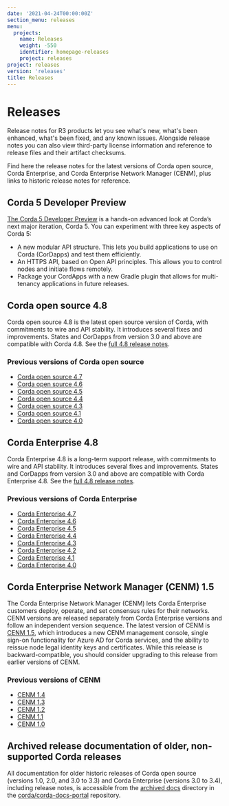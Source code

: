 ```yaml
---
date: '2021-04-24T00:00:00Z'
section_menu: releases
menu:
  projects:
    name: Releases
    weight: -550
    identifier: homepage-releases
    project: releases
project: releases
version: 'releases'
title: Releases
---
```


# Releases

Release notes for R3 products let you see what's new, what's been enhanced, what's been fixed, and any known issues. Alongside release notes you can also view third-party license information and reference to release files and their artifact checksums.

Find here the release notes for the latest versions of Corda open source, Corda Enterprise, and Corda Enterprise Network Manager (CENM), plus links to historic release notes for reference.

## Corda 5 Developer Preview

[The Corda 5 Developer Preview](/en/platform/corda/5.0-dev-preview-1/release-notes-c5dp1.html) is a hands-on advanced look at Corda’s next major iteration, Corda 5. You can experiment with three key aspects of Corda 5:

* A new modular API structure. This lets you build applications to use on Corda (CorDapps) and test them efficiently.
* An HTTPS API, based on Open API principles. This allows you to control nodes and initiate flows remotely.
* Package your CordApps with a new Gradle plugin that allows for multi-tenancy applications in future releases.

## Corda open source 4.8

Corda open source 4.8 is the latest open source version of Corda, with commitments to wire and API stability. It introduces several fixes and improvements. States and CorDapps from version 3.0 and above are compatible with Corda 4.8. See the [full 4.8 release notes](/en/platform/corda/4.8/open-source/release-notes.html).

### Previous versions of Corda open source

* [Corda open source 4.7](/en/platform/corda/4.7/open-source/release-notes.html)
* [Corda open source 4.6](/en/platform/corda/4.6/open-source/release-notes.html)
* [Corda open source 4.5](/en/platform/corda/4.5/open-source/release-notes.html)
* [Corda open source 4.4](/en/platform/corda/4.4/open-source/release-notes.html)
* [Corda open source 4.3](/en/platform/corda/4.3/open-source/release-notes.html)
* [Corda open source 4.1](/en/platform/corda/4.1/open-source/release-notes.html)
* [Corda open source 4.0](/en/platform/corda/4.0/open-source/release-notes.html)

## Corda Enterprise 4.8

Corda Enterprise 4.8 is a long-term support release, with commitments to wire and API stability. It introduces several fixes and improvements. States and CorDapps from version 3.0 and above are compatible with Corda Enterprise 4.8. See the [full 4.8 release notes](/en/platform/corda/4.8/enterprise/release-notes-enterprise.html).

### Previous versions of Corda Enterprise

* [Corda Enterprise 4.7](/en/platform/corda/4.7/enterprise/release-notes-enterprise.html)
* [Corda Enterprise 4.6](/en/platform/corda/4.6/enterprise/release-notes-enterprise.html)
* [Corda Enterprise 4.5](/en/platform/corda/4.5/enterprise/release-notes-enterprise.html)
* [Corda Enterprise 4.4](/en/platform/corda/4.4/enterprise/release-notes-enterprise.html)
* [Corda Enterprise 4.3](/en/platform/corda/4.3/enterprise/release-notes-enterprise.html)
* [Corda Enterprise 4.2](/en/platform/corda/4.2/enterprise/release-notes-enterprise.html)
* [Corda Enterprise 4.1](/en/platform/corda/4.1/enterprise/release-notes-enterprise.html)
* [Corda Enterprise 4.0](/en/platform/corda/4.0/enterprise/release-notes-enterprise.html)

## Corda Enterprise Network Manager (CENM) 1.5

The Corda Enterprise Network Manager (CENM) lets Corda Enterprise customers deploy, operate, and set consensus rules for their networks. CENM versions are released separately from Corda Enterprise versions and follow an independent version sequence. The latest version of CENM is [CENM 1.5](/en/platform/corda/1.5/cenm/release-notes.html), which introduces a new CENM management console, single sign-on functionality for Azure AD for Corda services, and the ability to reissue node legal identity keys and certificates. While this release is backward-compatible, you should consider upgrading to this release from earlier versions of CENM.

### Previous versions of CENM

* [CENM 1.4](/en/platform/corda/1.4/cenm/release-notes.html)
* [CENM 1.3](/en/platform/corda/1.3/cenm/release-notes.html)
* [CENM 1.2](/en/platform/corda/1.2/cenm/release-notes.html)
* [CENM 1.1](/en/platform/corda/1.1/cenm/release-notes.html)
* [CENM 1.0](/en/platform/corda/1.0/cenm/release-notes.html)

## Archived release documentation of older, non-supported Corda releases

All documentation for older historic releases of Corda open source (versions 1.0, 2.0, and 3.0 to 3.3) and Corda Enterprise (versions 3.0 to 3.4), including release notes, is accessible from the [archived docs](https://github.com/corda/corda-docs-portal/tree/main/archived-docs) directory in the [corda/corda-docs-portal](https://github.com/corda/corda-docs-portal) repository.
